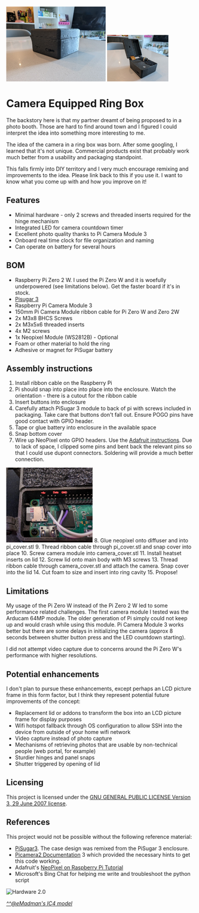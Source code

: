 <img src="/pictures/closed_box.jpg" alt="closed ring box" height="200"> <img src="/pictures/open_box.jpg" alt="open ring box" height="124">

# Camera Equipped Ring Box

The backstory here is that my partner dreamt of being proposed to in a photo booth.  Those are hard to find around town and I figured I could interpret the idea into something more interesting to me.

The idea of the camera in a ring box was born.  After some googling, I learned that it's not unique.  Commercial products exist that probably work much better from a usability and packaging standpoint. 

This falls firmly into DIY territory and I very much encourage remixing and improvements to the idea.  Please link back to this if you use it.  I want to know what you come up with and how you improve on it!

## Features
* Minimal hardware - only 2 screws and threaded inserts required for the hinge mechanism
* Integrated LED for camera countdown timer
* Excellent photo quality thanks to Pi Camera Module 3
* Onboard real time clock for file organization and naming
* Can operate on battery for several hours

## BOM
* Raspberry Pi Zero 2 W.  I used the Pi Zero W and it is woefully underpowered (see limitations below).  Get the faster board if it's in stock.
* [Pisugar 3](https://www.tindie.com/products/pisugar/pisugar-3-battery-for-raspberry-pi-zero/)
* Raspberry Pi Camera Module 3
* 150mm Pi Camera Module ribbon cable for Pi Zero W and Zero 2W
* 2x M3x8 BHCS Screws
* 2x M3x5x6 threaded inserts
* 4x M2 screws
* 1x Neopixel Module (WS2812B) - Optional
* Foam or other material to hold the ring
* Adhesive or magnet for PiSugar battery

## Assembly instructions
1. Install ribbon cable on the Raspberry Pi
2. Pi should snap into place into place into the enclosure.  Watch the orientation - there is a cutout for the ribbon cable
3. Insert buttons into enclosure
4. Carefully attach PiSugar 3 module to back of pi with screws included in packaging.  Take care that buttons don't fall out.  Ensure POGO pins have good contact with GPIO header.  
5. Tape or glue battery into enclosure in the available space
6. Snap bottom cover
7. Wire up NeoPixel onto GPIO headers.  Use the [Adafruit instructions](https://learn.adafruit.com/neopixels-on-raspberry-pi/raspberry-pi-wiring#powering-neopixels-from-raspberry-pi-without-level-shifting-3006456).  Due to lack of space, I clipped some pins and bent back the relevant pins so that I could use dupont connectors.  Soldering will provide a much better connection.  
<img src="/pictures/gpio.png" alt="gpio" height="200">
8. Glue neopixel onto diffuser and into pi_cover.stl
9. Thread ribbon cable through pi_cover.stl and snap cover into place
10. Screw camera module into camera_cover.stl
11. Install heatset inserts on lid
12. Screw lid onto main body with M3 screws
13. Thread ribbon cable through camera_cover.stl and attach the camera.  Snap cover into the lid
14. Cut foam to size and insert into ring cavity
15. Propose!

## Limitations 

My usage of the Pi Zero W instead of the Pi Zero 2 W led to some performance related challenges.  The first camera module I tested was the Arducam 64MP module.  The older generation of Pi simply could not keep up and would crash while using this module.  Pi Camera Module 3 works better but there are some delays in initializing the camera (approx 8 seconds between shutter button press and the LED countdown starting).  

I did not attempt video capture due to concerns around the Pi Zero W's performance with higher resolutions.

## Potential enhancements
I don't plan to pursue these enhancements, except perhaps an LCD picture frame in this form factor, but I think they represent potential future improvements of the concept:

* Replacement lid or addons to transform the box into an LCD picture frame for display purposes
* Wifi hotspot fallback through OS configuration to allow SSH into the device from outside of your home wifi network
* Video capture instead of photo capture
* Mechanisms of retrieving photos that are usable by non-technical people (web portal, for example)
* Sturdier hinges and panel snaps
* Shutter triggered by opening of lid

## Licensing
This project is licensed under the [GNU GENERAL PUBLIC LICENSE Version 3, 29 June 2007 license](LICENSE).

## References
This project would not be possible without the following reference material:

* [PiSugar3](https://github.com/PiSugar/PiSugar).  The case design was remixed from the PiSugar 3 enclosure.
* [Picamera2 Documentation](https://github.com/raspberrypi/picamera2) 3 which provided the necessary hints to get this code working.
* Adafruit's [NeoPixel on Raspberry Pi Tutorial](https://learn.adafruit.com/neopixels-on-raspberry-pi/overview) 
* Microsoft's Bing Chat for helping me write and troubleshoot the python script







<img src="Pictures/Schwinn_IC4_MOD.png" alt="Hardware 2.0"/> 

[_^^@eMadman's IC4 model_](https://github.com/doudar/SmartSpin2k/tree/develop/Hardware/MODS/Case%20V2%20-%20Schwinn%20IC4%20Mod)
